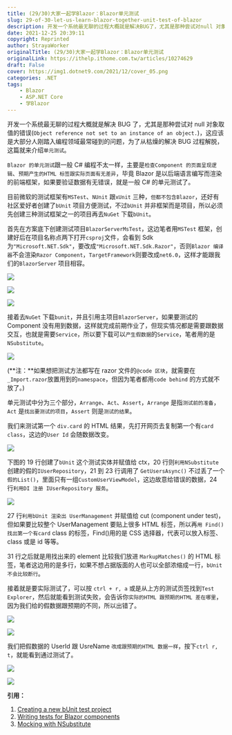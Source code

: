 ```yaml
---
title: (29/30)大家一起学Blazor：Blazor单元测试
slug: 29-of-30-let-us-learn-blazor-together-unit-test-of-blazor
description: 开发一个系统最无聊的过程大概就是解决BUG了，尤其是那种尝试对null 对象取值的错误(`Object reference not set to an instance of an object.`)，这应该是大部分人刚踏入编程领域最常碰到的问题，为了从枯燥的解决BUG过程解脱，这篇就来介绍`单元测试`。
date: 2021-12-25 20:39:11
copyright: Reprinted
author: StrayaWorker
originalTitle: (29/30)大家一起学Blazor：Blazor单元测试
originalLink: https://ithelp.ithome.com.tw/articles/10274629
draft: False
cover: https://img1.dotnet9.com/2021/12/cover_05.png
categories: .NET
tags: 
    - Blazor
    - ASP.NET Core
    - 学Blazor
---
```


开发一个系统最无聊的过程大概就是解决 BUG 了，尤其是那种尝试对 null 对象取值的错误(`Object reference not set to an instance of an object.`)，这应该是大部分人刚踏入编程领域最常碰到的问题，为了从枯燥的解决 BUG 过程解脱，这篇就来介绍`单元测试`。

`Blazor 的单元测试`跟一般 C# 编程不太一样，主要是`检查Component 的页面呈现逻辑`、`预期产生的HTML 标签跟实际页面有无差异`，毕竟 Blazor 是以后端语言编写而渲染的前端框架，如果要验证数据有无错误，就是一般 C# 的单元测试了。

目前微软的测试框架有`MSTest`、`NUnit` 跟`xUnit` 三种，`但都不包含Blazor`，还好有社区爱好者创建了`bUnit` 项目方便测试，不过`bUnit` 并非框架而是项目，所以必须先创建三种测试框架之一的项目再去`NuGet` 下载`bUnit`。

首先在方案底下创建测试项目`BlazorServerMsTest`，这边笔者用`MSTest` 框架，创建好后在项目名称点两下打开`csproj`文件，会看到 Sdk 为`"Microsoft.NET.Sdk"`，要改成`"Microsoft.NET.Sdk.Razor"`，否则`Blazor 编译器`不会渲染`Razor Component`，`TargetFramework`则要改成`net6.0`，这样才能跟我们的`BlazorServer` 项目相容。

![](https://img1.dotnet9.com/2021/12/4101.png)

![](https://img1.dotnet9.com/2021/12/4102.png)

![](https://img1.dotnet9.com/2021/12/4103.png)

接着去`NuGet` 下载`bunit`，并且引用主项目`BlazorServer`，如果要测试的 Component 没有用到数据，这样就完成前期作业了，但现实情况都是需要跟数据交互，也就是需要`Service`，所以要下载可以`产生假数据`的`Service`，笔者用的是`NSubstitute`。

![](https://img1.dotnet9.com/2021/12/4104.png)

(**注：**如果想把测试方法都写在 razor 文件的`@code 区块`，就需要在 `_Import.razor`放置用到的`namespace`，但因为笔者都用`code behind` 的方式就不放了。)

单元测试中分为三个部分，`Arrange`、`Act`、`Assert`，`Arrange` 是指`测试前的准备`，`Act` 是`找出要测试的项目`，`Assert` 则是`测试的结果`。

我们来测试第一个 `div.card` 的 HTML 结果，先打开网页去复制第一个有`card class`，这边的`User Id` 会随数据改变。

![](https://img1.dotnet9.com/2021/12/4105.png)

下图的 19 行创建了`bUnit` 这个测试实体并赋值给 ctx，20 行则`利用NSubstitute` 创建的假的`IUserRepository`，21 到 23 行调用了 `GetUsersAsync()` 不过丢了一个`假的List()`，里面只有一组`CustomUserViewModel`，这边故意给错误的数据，24 行`利用DI 注册 IUserRepository 服务`。

![](https://img1.dotnet9.com/2021/12/4106.png)

27 行`利用bUnit 渲染出 UserManagement` 并赋值给 cut (component under test)，但如果要比较整个 UserManagement 要贴上很多 HTML 标签，所以再`用 Find() 找出第一个有card` class 的标签，Find()用的是 CSS 选择器，代表可以放入标签、class 或是 id 等等。

31 行之后就是用找出来的 element 比较我们放进 `MarkupMatches()` 的 HTML 标签，笔者这边用的是多行，如果不想占据版面的人也可以全部浓缩成一行，`bUnit 不会比较断行`。

接着就是要实际测试了，可以按 `ctrl + r, a` 或是从上方的测试页签找到`Test Explorer`，然后就能看到测试失败，会告诉你`实际的HTML 跟预期的HTML 差在哪里`，因为我们给的假数据跟预期的不同，所以出错了。

![](https://img1.dotnet9.com/2021/12/4107.png)

![](https://img1.dotnet9.com/2021/12/4108.png)

我们把假数据的 UserId 跟 UsreName `改成跟预期的HTML 数据一样`，按下`ctrl r, t`，就能看到通过测试了。

![](https://img1.dotnet9.com/2021/12/4109.png)

![](https://img1.dotnet9.com/2021/12/4110.png)

**引用：**

1. [Creating a new bUnit test project](https://bunit.dev/docs/getting-started/create-test-project.html?tabs=mstest)
2. [Writing tests for Blazor components](https://bunit.dev/docs/getting-started/writing-tests.html?tabs=mstest)
3. [Mocking with NSubstitute](https://www.youtube.com/watch?v=aTx8_79QkDE)
